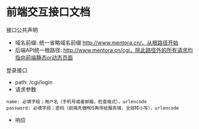 # 前端交互接口文档

接口公共声明
* 域名前缀: 统一省略域名前缀 http://www.mentora.cn/，从根路径开始
* 后端API统一根路径: http://www.mentora.cn/cgi，除此路径外的所有请求均指向前端静态or动态页面

登录接口
* path: /cgi/login
* 请求参数
```
name: 必填字段；用户名（手机号或者邮箱，检查格式），urlencode
password: 必填字段；密码（前端先做MD5再传给服务端，全部转小写），urlencode
```
* 响应

